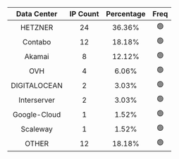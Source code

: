 | Data Center | IP Count | Percentage | Freq |
|:------------:|:--------:|:-----------:|:-----:|
| HETZNER | 24 | 36.36% | 🟢 |
| Contabo | 12 | 18.18% | 🟢 |
| Akamai | 8 | 12.12% | 🟢 |
| OVH | 4 | 6.06% | 🟢 |
| DIGITALOCEAN | 2 | 3.03% | 🟢 |
| Interserver | 2 | 3.03% | 🟢 |
| Google-Cloud | 1 | 1.52% | 🟢 |
| Scaleway | 1 | 1.52% | 🟢 |
| OTHER | 12 | 18.18% | 🟢 |